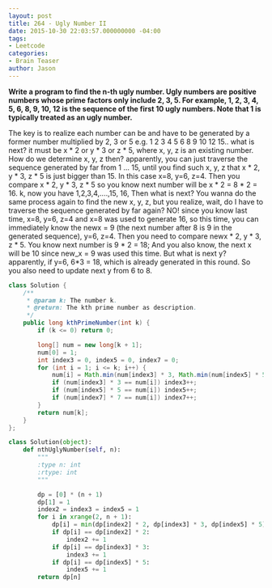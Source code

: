 ```yaml
---
layout: post
title: 264 - Ugly Number II
date: 2015-10-30 22:03:57.000000000 -04:00
tags:
- Leetcode
categories:
- Brain Teaser
author: Jason
---
```

**Write a program to find the n-th ugly number. Ugly numbers are positive numbers whose prime factors only include 2, 3, 5. For example, 1, 2, 3, 4, 5, 6, 8, 9, 10, 12 is the sequence of the first 10 ugly numbers. Note that 1 is typically treated as an ugly number.**

The key is to realize each number can be and have to be generated by a former number multiplied by 2, 3 or 5 e.g. 1 2 3 4 5 6 8 9 10 12 15.. what is next? it must be x * 2 or y * 3 or z * 5, where x, y, z is an existing number. How do we determine x, y, z then? apparently, you can just traverse the sequence generated by far from 1 ... 15, until you find such x, y, z that x * 2, y * 3, z * 5 is just bigger than 15. In this case x=8, y=6, z=4. Then you compare x * 2, y * 3, z * 5 so you know next number will be x * 2 = 8 * 2 = 16. k, now you have 1,2,3,4,....,15, 16, Then what is next? You wanna do the same process again to find the new x, y, z, but you realize, wait, do I have to traverse the sequence generated by far again? NO! since you know last time, x=8, y=6, z=4 and x=8 was used to generate 16, so this time, you can immediately know the newx = 9 (the next number after 8 is 9 in the generated sequence), y=6, z=4. Then you need to compare newx * 2, y * 3, z * 5. You know next number is 9 * 2 = 18; And you also know, the next x will be 10 since new_x = 9 was used this time. But what is next y? apparently, if y=6, 6*3 = 18, which is already generated in this round. So you also need to update next y from 6 to 8.


``` java
class Solution {
    /**
     * @param k: The number k.
     * @return: The kth prime number as description.
     */
    public long kthPrimeNumber(int k) {
        if (k <= 0) return 0;

        long[] num = new long[k + 1];
        num[0] = 1;
        int index3 = 0, index5 = 0, index7 = 0;
        for (int i = 1; i <= k; i++) {
            num[i] = Math.min(num[index3] * 3, Math.min(num[index5] * 5, num[index7] * 7));
            if (num[index3] * 3 == num[i]) index3++;
            if (num[index5] * 5 == num[i]) index5++;
            if (num[index7] * 7 == num[i]) index7++;
        }
        return num[k];
    }
};
```

``` python
class Solution(object):
    def nthUglyNumber(self, n):
        """
        :type n: int
        :rtype: int
        """

        dp = [0] * (n + 1)
        dp[1] = 1
        index2 = index3 = index5 = 1
        for i in xrange(2, n + 1):
            dp[i] = min(dp[index2] * 2, dp[index3] * 3, dp[index5] * 5)
            if dp[i] == dp[index2] * 2:
                index2 += 1
            if dp[i] == dp[index3] * 3:
                index3 += 1
            if dp[i] == dp[index5] * 5:
                index5 += 1
        return dp[n]
```
